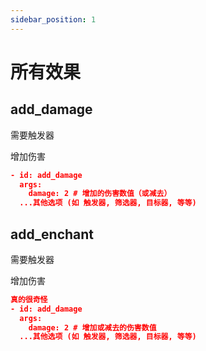 ```yaml
---
sidebar_position: 1
---
```


# 所有效果

## add_damage

需要触发器

增加伤害

```json
- id: add_damage
  args:
    damage: 2 # 增加的伤害数值（或减去）
  ...其他选项 (如 触发器, 筛选器, 目标器, 等等)
```

## add_enchant

需要触发器

增加伤害

```json
真的很奇怪
- id: add_damage
  args:
    damage: 2 # 增加或减去的伤害数值
  ...其他选项 (如 触发器, 筛选器, 目标器, 等等)
```